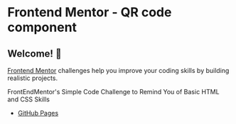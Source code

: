# Frontend Mentor - QR code component

## Welcome! 👋

[Frontend Mentor](https://www.frontendmentor.io) challenges help you improve your coding skills by building realistic projects.

FrontEndMentor's Simple Code Challenge to Remind You of Basic HTML and CSS Skills

- [GitHub Pages](https://erysnell.github.io/QR-Component)



